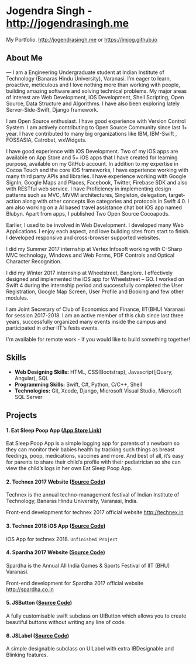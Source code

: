 # Jogendra Singh - http://jogendrasingh.me
My Portfolio. http://jogendrasingh.me or https://imjog.github.io

## About Me

— I am a Engineering Undergraduate student at Indian Institute of Technology (Banaras Hindu University), Varanasi. I’m eager to learn, proactive, meticulous and I love nothing more than working with people, building amazing software and solving technical problems. My major areas of interest are Web Development, iOS Development, Shell Scripting, Open Source, Data Structure and Algorithms. I have also been exploring lately Server-Side-Swift, Django framework.

I am Open Source enthusiast. I have good experience with Version Control System. I am actively contributing to Open Source Community since last 1+ year. I have contributed to many big organizations like IBM, IBM-Swift , FOSSASIA, Catrobat, wxWidgets. 

I have good experience with iOS Development. Two of my iOS apps are available on App Store and 5+ iOS apps that I have created for learning purpose, available on my GitHub account. In addition to my expertise in Cocoa Touch and the core iOS frameworks, I have experience working with many third party APIs and libraries. I have experience working with Google SignIn, Google Maps and Places, Facebook, Twitter, Firebase SDK and also with RESTful web service. I have Proficiency in implementing design patterns such as MVC, MVVM architectures, Singleton, delegation, target-action along with other concepts like categories and protocols in Swift 4.0. I am also working on a AI based travel assistance chat bot iOS app named Blubyn. Apart from apps, I published Two Open Source Cocoapods.

Earlier, I used to be involved in Web Development. I developed many Web Applications. I enjoy each aspect, and love building sites from start to finish. I developed responsive and cross-browser supported websites.

I did my Summer 2017 internship at Vertex Infosoft working with C-Sharp MVC technology, Windows and Web Forms, PDF Controls and Optical Character Recognition. 

I did my Winter 2017 internship at Wheelstreet, Banglore. I effectively designed and implemented the iOS app for Wheelstreet – GO. I worked on Swift 4 during the internship period and successfully completed the User Registration, Google Map Screen, User Profile and Booking and few other modules. 

I am Joint Secretary of Club of Economics and Finance, IIT(BHU) Varanasi for session 2017-2018. I am an active member of this club since last three years, successfully organized many events inside the campus and participated in other IIT's fests events. 

I'm available for remote work - if you would like to build something together!

## Skills
- **Web Designing Skills:** HTML, CSS(Bootstrap), Javascript(jQuery, Angular), SQL
- **Programming Skills:** Swift, C#, Python, C/C++, Shell
- **Technologies:** Git, Xcode, Django, Microsoft Visual Studio, Microsoft SQL Server

## Projects
#### 1. Eat Sleep Poop App ([App Store Link](https://itunes.apple.com/us/app/eat-sleep-poop-app/id1058610570?mt=8))
Eat Sleep Poop App is a simple logging app for parents of a newborn so they can monitor their babies health by tracking such things as breast feedings, poop, medications, vaccines and more. And best of all, it’s easy for parents to share their child’s profile with their pediatrician so she can view the child’s logs in her own Eat Sleep Poop App.

#### 2. Technex 2017 Website ([Source Code](https://github.com/imjog/technexUser))
Technex is the annual techno-management festival of Indian Institute of Technology, Banaras Hindu University, Varanasi, India.

Front-end development for technex 2017 official website http://technex.in

#### 3. Technex 2018 iOS App ([Source Code](https://github.com/imjog/technex-ios))
iOS App for technex 2018. `Unfinished Project`

#### 4. Spardha 2017 Website ([Source Code](https://github.com/imjog/spardhaUser))
Spardha is the Annual All India Games & Sports Festival of IIT (BHU) Varanasi.

Front-end development for Spardha 2017 official website http://spardha.co.in

#### 5. JSButton ([Source Code](https://github.com/imjog/JSButton))
A fully customisable swift subclass on UIButton which allows you to create beautiful buttons without writing any line of code.

#### 6. JSLabel ([Source Code](https://github.com/imjog/JSLabel))
A simple designable subclass on UILabel with extra IBDesignable and Blinking features.

